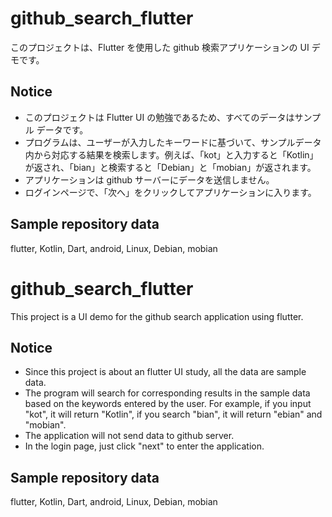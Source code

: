 # github_search_flutter

このプロジェクトは、Flutter を使用した github 検索アプリケーションの UI デモです。

## Notice
- このプロジェクトは Flutter UI の勉強であるため、すべてのデータはサンプル データです。
- プログラムは、ユーザーが入力したキーワードに基づいて、サンプルデータ内から対応する結果を検索します。例えば、「kot」と入力すると「Kotlin」が返され、「bian」と検索すると「Debian」と「mobian」が返されます。
- アプリケーションは github サーバーにデータを送信しません。
- ログインページで、「次へ」をクリックしてアプリケーションに入ります。

## Sample repository data
flutter, Kotlin, Dart, android, Linux, Debian, mobian


# github_search_flutter

This project is a UI demo for the github search application using flutter.

## Notice
- Since this project is about an flutter UI study, all the data are sample data.
- The program will search for corresponding results in the sample data based on the keywords entered by the user. For example, if you input "kot", it will return "Kotlin", if you search "bian", it will return "ebian" and "mobian".
- The application will not send data to github server.
- In the login page, just click "next" to enter the application.

## Sample repository data
flutter, Kotlin, Dart, android, Linux, Debian, mobian
